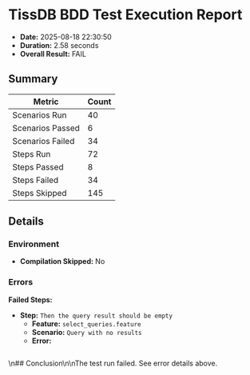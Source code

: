 # TissDB BDD Test Execution Report

- **Date:** 2025-08-18 22:30:50
- **Duration:** 2.58 seconds
- **Overall Result:** FAIL

## Summary

| Metric             | Count |
| ------------------ | ----- |
| Scenarios Run      | 40      |
| Scenarios Passed   | 6    |
| Scenarios Failed   | 34    |
| Steps Run          | 72          |
| Steps Passed       | 8        |
| Steps Failed       | 34        |
| Steps Skipped      | 145        |

## Details

### Environment
- **Compilation Skipped:** No

### Errors

**Failed Steps:**

- **Step:** `Then the query result should be empty`
  - **Feature:** `select_queries.feature`
  - **Scenario:** `Query with no results`
  - **Error:**
    ```

    ```
\n## Conclusion\n\nThe test run failed. See error details above.